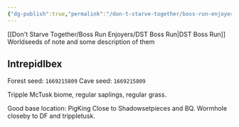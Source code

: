```yaml
---
{"dg-publish":true,"permalink":"/don-t-starve-together/boss-run-enjoyers/world-seeds/"}
---
```


[[Don't Starve Together/Boss Run Enjoyers/DST Boss Run\|DST Boss Run]]
Worldseeds of note and some description of them

## IntrepidIbex
Forest seed: `1669215809`
Cave seed: `1669215809`

Tripple McTusk biome, regular saplings, regular grass.


Good base location: PigKing
	Close to Shadowsetpieces and BQ. Wormhole closeby to DF and trippletusk.
